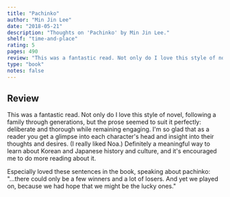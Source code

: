 ```yaml
---
title: "Pachinko"
author: "Min Jin Lee"
date: "2018-05-21"
description: "Thoughts on 'Pachinko' by Min Jin Lee."
shelf: "time-and-place"
rating: 5
pages: 490
review: "This was a fantastic read. Not only do I love this style of novel, following a family through generations, but the prose seemed to suit it perfectly: deliberate and thorough while remaining engaging. I'm so glad that as a reader you get a glimpse into each character's head and insight into their thoughts and desires. (I really liked Noa.) Definitely a meaningful way to learn about Korean and Japanese history and culture, and it's encouraged me to do more reading about it.<br/><br/>Especially loved these sentences in the book, speaking about pachinko: '...there could only be a few winners and a lot of losers. And yet we played on, because we had hope that we might be the lucky ones.'"
type: "book"
notes: false
---
```


## Review

This was a fantastic read. Not only do I love this style of novel, following a family through generations, but the prose seemed to suit it perfectly: deliberate and thorough while remaining engaging. I'm so glad that as a reader you get a glimpse into each character's head and insight into their thoughts and desires. (I really liked Noa.) Definitely a meaningful way to learn about Korean and Japanese history and culture, and it's encouraged me to do more reading about it.

Especially loved these sentences in the book, speaking about pachinko: "...there could only be a few winners and a lot of losers. And yet we played on, because we had hope that we might be the lucky ones."

